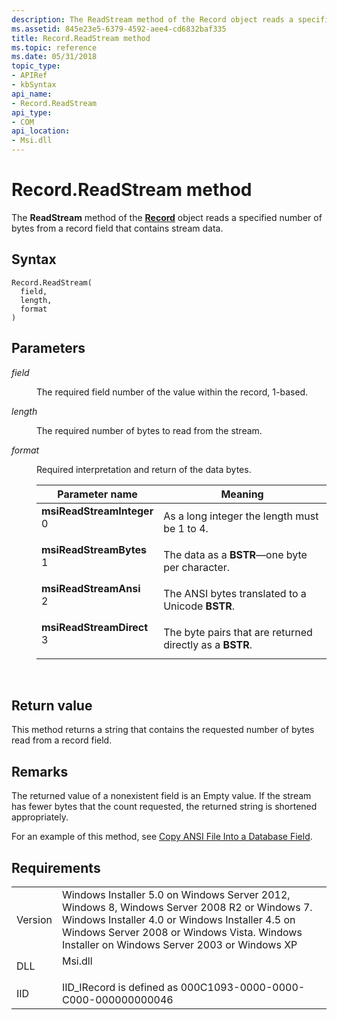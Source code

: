 ```yaml
---
description: The ReadStream method of the Record object reads a specified number of bytes from a record field that contains stream data.
ms.assetid: 845e23e5-6379-4592-aee4-cd6832baf335
title: Record.ReadStream method
ms.topic: reference
ms.date: 05/31/2018
topic_type: 
- APIRef
- kbSyntax
api_name: 
- Record.ReadStream
api_type: 
- COM
api_location: 
- Msi.dll
---
```


# Record.ReadStream method

The **ReadStream** method of the [**Record**](record-object.md) object reads a specified number of bytes from a record field that contains stream data.

## Syntax


```JScript
Record.ReadStream(
  field,
  length,
  format
)
```



## Parameters

<dl> <dt>

*field* 
</dt> <dd>

The required field number of the value within the record, 1-based.

</dd> <dt>

*length* 
</dt> <dd>

The required number of bytes to read from the stream.

</dd> <dt>

*format* 
</dt> <dd>

Required interpretation and return of the data bytes.



| Parameter name                                                                                                                                                                                                                                                                  | Meaning                                                             |
|---------------------------------------------------------------------------------------------------------------------------------------------------------------------------------------------------------------------------------------------------------------------------------|---------------------------------------------------------------------|
| <span id="msiReadStreamInteger"></span><span id="msireadstreaminteger"></span><span id="MSIREADSTREAMINTEGER"></span><dl> <dt>**msiReadStreamInteger**</dt> <dt>0</dt> </dl> | As a long integer the length must be 1 to 4.<br/>             |
| <span id="msiReadStreamBytes"></span><span id="msireadstreambytes"></span><span id="MSIREADSTREAMBYTES"></span><dl> <dt>**msiReadStreamBytes**</dt> <dt>1</dt> </dl>         | The data as a **BSTR**—one byte per character.<br/>           |
| <span id="msiReadStreamAnsi"></span><span id="msireadstreamansi"></span><span id="MSIREADSTREAMANSI"></span><dl> <dt>**msiReadStreamAnsi**</dt> <dt>2</dt> </dl>             | The ANSI bytes translated to a Unicode **BSTR**.<br/>         |
| <span id="msiReadStreamDirect"></span><span id="msireadstreamdirect"></span><span id="MSIREADSTREAMDIRECT"></span><dl> <dt>**msiReadStreamDirect**</dt> <dt>3</dt> </dl>     | The byte pairs that are returned directly as a **BSTR**.<br/> |



 

</dd> </dl>

## Return value

This method returns a string that contains the requested number of bytes read from a record field.

## Remarks

The returned value of a nonexistent field is an Empty value. If the stream has fewer bytes that the count requested, the returned string is shortened appropriately.

For an example of this method, see [Copy ANSI File Into a Database Field](copy-ansi-file-into-a-database-field.md).

## Requirements



|                    |                                                                                                                                                                                                                                                         |
|--------------------|---------------------------------------------------------------------------------------------------------------------------------------------------------------------------------------------------------------------------------------------------------|
| Version<br/> | Windows Installer 5.0 on Windows Server 2012, Windows 8, Windows Server 2008 R2 or Windows 7. Windows Installer 4.0 or Windows Installer 4.5 on Windows Server 2008 or Windows Vista. Windows Installer on Windows Server 2003 or Windows XP<br/> |
| DLL<br/>     | <dl> <dt>Msi.dll</dt> </dl>                                                                                                                                                                      |
| IID<br/>     | IID\_IRecord is defined as 000C1093-0000-0000-C000-000000000046<br/>                                                                                                                                                                              |



 

 




